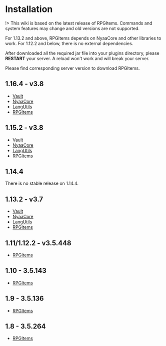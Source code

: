 # Installation

!> This wiki is based on the latest release of RPGItems. Commands and system features may change and old versions are not supported.

For 1.13.2 and above, RPGItems depends on NyaaCore and other libraries to work. For 1.12.2 and below, there is no external dependencies.

After downloaded all the required jar file into your plugins directory, please **RESTART** your server. A reload won't work and will break your server.

Please find corresponding server version to download RPGItems.

## 1.16.4 - v3.8

* [Vault](https://www.spigotmc.org/resources/vault.34315/)
* [NyaaCore](https://ci.nyaacat.com/job/NyaaCore/job/1.16/18/artifact/build/libs/NyaaCore-mc1.16.4-8.0.18-shadowed.jar)
* [LangUtils](https://ci.nyaacat.com/job/LanguageUtils/job/1.16/3/artifact/build/libs/LangUtils-mc1.16.1-2.4.3.jar)
* [RPGItems](https://ci.nyaacat.com/job/RPGItems-reloaded/job/1.16/7/artifact/build/libs/RPGItems-mc1.16.1-3.81.16-7-release.jar)

## 1.15.2 - v3.8

* [Vault](https://www.spigotmc.org/resources/vault.34315/)
* [NyaaCore](https://ci.nyaacat.com/job/NyaaCore/job/1.15/3/artifact/build/libs/NyaaCore-mc1.15-7.2.3-shadowed.jar)
* [LangUtils](https://ci.nyaacat.com/job/LanguageUtils/job/1.15/2/artifact/build/libs/LangUtils-mc1.15.1-2.3.2.jar)
* [RPGItems](https://ci.nyaacat.com/job/RPGItems-reloaded/job/1.15/107/artifact/build/libs/RPGItems-mc1.15-3.8-107-release.jar)

## 1.14.4

There is no stable release on 1.14.4.

## 1.13.2 - v3.7

* [Vault](https://www.spigotmc.org/resources/vault.34315/)
* [NyaaCore](https://github.com/NyaaCat/NyaaCore/releases/download/v6.3.329-mc1.13.2/NyaaCore-v6.3.329-mc1.13.2.jar)
* [LangUtils](https://github.com/NyaaCat/LanguageUtils/releases/download/v2.1.17-mc1.13.1/LangUtils-v2.1.17-mc1.13.1.jar)
* [RPGItems](https://github.com/NyaaCat/RPGItems-reloaded/releases/download/v3.7.762-mc1.13.2/rpgitem-reloaded-3.7.762-mc1.13.2.jar)

## 1.11/1.12.2 - v3.5.448

* [RPGItems](https://github.com/NyaaCat/RPGitems-reloaded/releases/download/1.11-v3.5.448/rpgitem-reloaded-mc1.11-v3.5.448.jar)

## 1.10 - 3.5.143

* [RPGItems](https://github.com/NyaaCat/RPGitems-reloaded/releases/download/1.10-v3.5.143/RPGitems-reloaded.jar)

## 1.9 - 3.5.136

* [RPGItems](https://github.com/NyaaCat/RPGitems-reloaded/releases/download/1.9-v3.5.136/RPGitems-reloaded.jar)

## 1.8 - 3.5.264

* [RPGItems](https://github.com/NyaaCat/RPGitems-reloaded/releases/download/1.8-v3.5.264/rpgitem-reloaded-1.8-v.264.jar)

